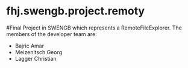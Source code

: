 # fhj.swengb.project.remoty

#Final Project in SWENGB which represents a RemoteFileExplorer.
The members of the developer team are:
- Bajric Amar
- Meizenitsch Georg
- Lagger Christian

